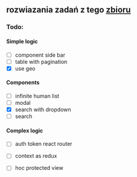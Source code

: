 ## rozwiazania zadań z tego [zbioru ](https://github.com/Przemocny/zbior-zadan-html-css-js-react)


### Todo:
#### Simple logic
- [ ] component side bar
- [ ] table with pagination
- [x] use geo

#### Components
- [ ] infinite human list
- [ ] modal
- [x] search with dropdown
- [ ] search

#### Complex logic
- [ ] auth token react router
- [ ] context as redux
- [ ] hoc protected view


